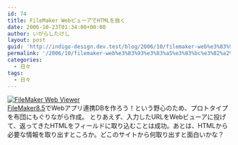 ```yaml
---
id: 74
title: FileMaker WebビューアでHTMLを抜く
date: 2006-10-23T01:34:00+00:00
author: いがらしたけし
layout: post
guid: 'http://indigo-design.dev.test/blog/2006/10/filemaker-web%e3%83%93%e3%83%a5%e3%83%bc%e3%82%a2%e3%81%a7html%e3%82%92%e6%8a%9c%e3%81%8f/'
permalink: '/2006/10/filemaker-web%e3%83%93%e3%83%a5%e3%83%bc%e3%82%a2%e3%81%a7html%e3%82%92%e6%8a%9c%e3%81%8f/'
categories:
  - 日々
tags:
  - 日々
---
```

<a href="http://blog-imgs-29.fc2.com/a/r/m/armadillo75/webviewer.jpg" target="_blank"><img src="http://blog-imgs-29.fc2.com/a/r/m/armadillo75/webviewer.jpg" alt="FileMaker Web Viewer" border="0"></a><br />
<a href="http://www.filemaker.co.jp/products/fmp/" target="_blank">FileMaker8.5</a>でWebアプリ連携DBを作ろう！という野心のため、プロトタイプを布団にもぐりながら作成。
とりあえず、入力したURLをWebビューアに投げて、返ってきたHTMLをフィールドに取り込むことは成功。あとは、HTMLから必要な情報を取り出すところか。どこのサイトから何取り出すと面白いかな？